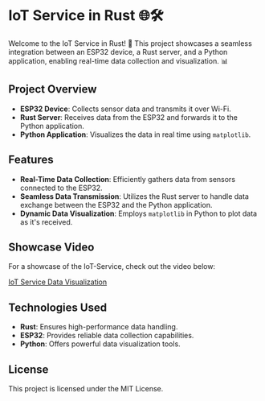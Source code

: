 # IoT Service in Rust 🌐🛠️

Welcome to the IoT Service in Rust! 🚀 This project showcases a seamless integration between an ESP32 device, a Rust server, and a Python application, enabling real-time data collection and visualization. 📊

## Project Overview

- **ESP32 Device**: Collects sensor data and transmits it over Wi-Fi.
- **Rust Server**: Receives data from the ESP32 and forwards it to the Python application.
- **Python Application**: Visualizes the data in real time using `matplotlib`.

## Features

- **Real-Time Data Collection**: Efficiently gathers data from sensors connected to the ESP32.
- **Seamless Data Transmission**: Utilizes the Rust server to handle data exchange between the ESP32 and the Python application.
- **Dynamic Data Visualization**: Employs `matplotlib` in Python to plot data as it's received.

## Showcase Video

For a showcase of the IoT-Service, check out the video below:

[IoT Service Data Visualization](ShowCaseVideo.mp4)


## Technologies Used

- **Rust**: Ensures high-performance data handling.
- **ESP32**: Provides reliable data collection capabilities.
- **Python**: Offers powerful data visualization tools.

## License

This project is licensed under the MIT License.
